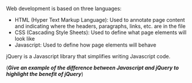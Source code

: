 Web development is based on three languages:

- HTML (Hyper Text Markup Language): Used to annotate page content and indicating where the headers, paragraphs, links, etc. are in the file
- CSS (Cascading Style Sheets): Used to define what page elements will look like
- Javascript: Used to define how page elements will behave 

jQuery is a Javascript library that simplifies writing Javascript code.

(**_Give an example of the difference between Javascript and jQuery to highlight the benefit of jQuery_**)
